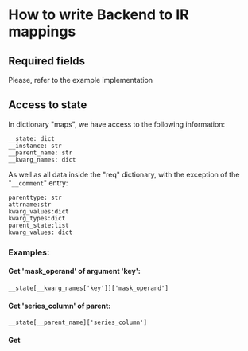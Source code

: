# How to write Backend to IR mappings

## Required fields

Please, refer to the example implementation

## Access to state

In dictionary "maps", we have access to the following information:

```
__state: dict
__instance: str
__parent_name: str
__kwarg_names: dict
```

As well as all data inside the "req" dictionary, with the exception of the "```__comment```" entry:

```
parenttype: str
attrname:str
kwarg_values:dict
kwarg_types:dict
parent_state:list
kwarg_values: dict
```


### Examples:

#### Get 'mask_operand' of argument 'key':
```
__state[__kwarg_names['key']]['mask_operand']
```

#### Get 'series_column' of parent:

```
__state[__parent_name]['series_column']
```

#### Get 
